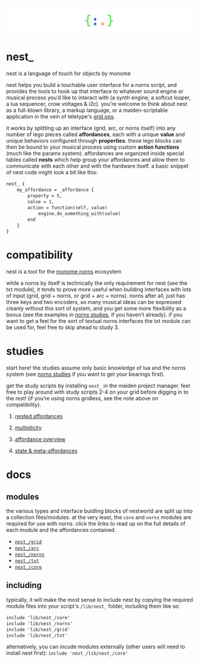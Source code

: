 ![logo](study/img/nest_.png)

# nest_

nest is a language of touch for objects by monome

nest helps you build a touchable user interface for a norns script, and provides the tools to hook up that interface to whatever sound engine or musical process you’d like to interact with (a synth engine, a softcut looper,  a lua sequencer, crow voltages & i2c). you're welcome to think about nest as a full-blown library, a markup language, or a maiden-scriptable application in the vein of teletype's [grid ops](https://github.com/scanner-darkly/teletype/wiki/GRID-INTEGRATION).

it works by splitting up an interface (grid, arc, or norns itself) into any number of lego pieces called **affordances**, each with a unique **value** and unique behaviors configured through **properties**. these lego blocks can then be bound to your musical process using custom **action functions** (much like the params system). affordances are organized inside special tables called **nests** which help group your affordances and allow them to communicate with each other and with the hardware itself. a basic snippet of nest code might look a bit like this:

```
nest_ {
    my_affordance = _affordance {
        property = 5,
        value = 1,
        action = function(self, value)
            engine.do_something_with(value)
        end
    }
}
```

# compatibility

nest is a tool for the [monome norns](https://monome.org/) ecosystem

while a norns by itself is technically the only requirement for nest (see the txt module), it tends to prove more useful when building interfaces with lots of input (grid, grid + norns, or grid + arc + norns). norns after all, just has three keys and two encoders, so many musical ideas can be expressed cleanly without this sort of system, and you get some more flexibility as a bonus (see the examples in [norns studies](https://monome.org/docs/norns/scripting/), if you haven’t already). if you want to get a feel for the sort of textual norns interfaces the txt module can be used for, feel free to skip ahead to study 3.

# studies

start here! the studies assume only basic knowledge of lua and the norns system (see [norns studies](https://monome.org/docs/norns/scripting/) if you want to get your bearings first). 

get the study scripts by installing `nest_` in the maiden project manager. feel free to play around with study scripts 2-4 on your grid before digging in to the rest! (if you’re using norns gridless, see the note above on compatibility).

1. [nested affordances](./study/study1.md)

2. [multiplicity](./study/study2.md)

3. [affordance overview](./study/study3.md)

4. [state & meta-affordances](./study/study4.md)

# docs

## modules

the various types and interface buidling blocks of nestworld are split up into a collection files/modules. at the very least, the `core` and `norns` modules are required for use with norns. click the links to read up on the full details of each module and the affordances contained.


- [`nest_/grid`](./doc/grid.md)
- [`nest_/arc`](./doc/arc.md)
- [`nest_/norns`](./doc/norns.md)
- [`nest_/txt`](./doc/txt.md)
- [`nest_/core`](./doc/core.md)


## including

typically, it will make the most sense to include nest by copying the required module files into your script's `/lib/nest_` folder, including them like so:

```
include 'lib/nest_/core'
include 'lib/nest_/norns'
include 'lib/nest_/grid'
include 'lib/nest_/txt'
```

alternatively, you can incude modules externally (other users will need to install nest first): `include 'nest_/lib/nest_/core'`
